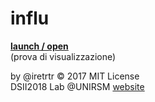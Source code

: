 # influ

**[launch / open](http://dsii-2018-unirsm.github.io/iretrtr/influ_00)**<br>
(prova di visualizzazione)

by @iretrtr © 2017 MIT License  
DSII2018 Lab @UNIRSM [website](http://dsii-2018-unirsm.github.io)
